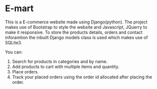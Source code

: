 # E-mart
This is a E-commerce website made using Django(python). The project makes use of Bootstrap to style the website and Javascript, JQuerry to make it responsive.
To store the products details, orders and contact inforamtion the inbuilt Django models class is used which makes use of SQLite3.

You can:
1) Search for products in categories and by name.
2) Add products to cart with multiple items and quantity.
3) Place orders.
4) Track your placed orders using the order id allocated after placing the order.
